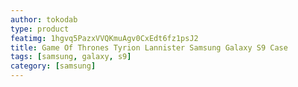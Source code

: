 ```yaml
---
author: tokodab
type: product
featimg: 1hgvq5PazxVVQKmuAgv0CxEdt6fz1psJ2
title: Game Of Thrones Tyrion Lannister Samsung Galaxy S9 Case
tags: [samsung, galaxy, s9]
category: [samsung]
---
```

